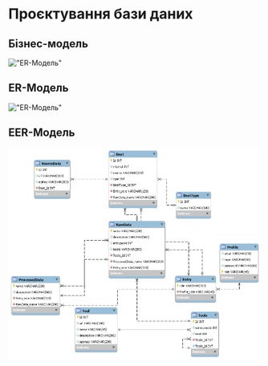 # Проєктування бази даних

## Бізнес-модель
!["ER-Модель"](http://www.plantuml.com/plantuml/png/bLLDRzim3BthLmZPfItg8i4s3EXXw4U7ePSXsBhpeDXC8KIH34fE5cpzxxCZAwKeOyDo4jyZtoDjMhdnGM7ejaRuZRQjGhMLjL7Uorz2oZjLRvxHTRQvTyQXVDFKwmzhrJEtY6u_WlF5-yMxjqEwmmOmHr-8i0-0uCAXXVj2URs6LRCIO8CE1_dDTLZ3Wmhgs8TkhgMseJzrQAvbW9_3MRLw0uSnV16fTebkhGsmy0gsIXiEjihxlSE6uyOzQyj17rGePDLE1OKSHVVQWBQg3dftYiT8P8t9wkBKE6zELfIa7JA6jCaOskl_KgMUI2FrQFNx8tj0Vw7I8_Xa0nwo83wnqp7wnJHHBaM9NEbc0kpGJA1nRuJ8gcNLErABNAQakLwHaPplG0Lwxir-VFx--91ZDW3kbCb0VnJp6JPyFK9GdMXyTCcaA4xKA9m42KRDddgAnxrh0LcrdSYpFYXZ08KWjQDJ4iya65SgiOHa-LNjqrAGy2Z9iGPyZReDsbbEzI4UbaxRm9bLR-Y58BfnFPFlX3ZdcGEZYGrbw8rMW_VG36W9qc5BXewSCfwSCrvcKNol9FQ0Ert35zT0JjZXkXMfQ6Wu4gAeezofb81KbvvPB_4p9d4SbW1qHegx5kpjyZ5sIviLIPSWIPb1H5jI8ecVmFYJKeudyXysEvjVNfpFgcfsjhXSdCzUFx-IeljVqkETECsblJdco8Zsz9YNxk9f-b_LR0bZSZaPVTsKd1EIrqvRK0rk86x0DjtM_040)

## ER-Модель
!["ER-Модель"](http://www.plantuml.com/plantuml/png/bL9TZzCm47pFhx3A6xfAZG0XvUbwTnBg0r3nyGCszlPawdYZzUPAXEw_unJdew4Ht4iKpywC9vEz3G8iJUMoSBI-1ePAQGSXg5-PKdUWZuzCZJVtv8ZLAwCFxmyG9rjcEYLmax_9txxhwCG6-H9zdXW7GKQIjiRxlvmF1onDcQ4NAwtwIWrhV021Smvh2cMznBU6NQ44VtRlKDiZjkdut4ll42I9r8VlkuTU6P_8J-3wSpXV4GhrsUDQQFqHV1lXBbr7cJb-Y_0iYeSAXopM1m7da4VPLcjCFJ8vdEVSHGKtLJo5cN68EQt6JsHmk2jAXrHp_M95ium6WsPRYoK_O5IZt-vtXMgXSgFv5pZrvV_R8sgutLEylOzG8iYisMajrAJGM84TmpfwjADh3I6SYCq01069GKeYX-0Z04yn8XUAoX-ePQ7cFLFt6z3yv_T4PJRPljNcvlLAhTTgbT_ag_CgPDrZDaW_--geNv-hmrHqzaUVm3WzqyRmovo-puLfxp_TjZ72fkDEHfUqbpZbbqvPOYV6mWVTeZTDvNu3)

## EER-Модель
!["EER-Модель"](../images/dia.png)
